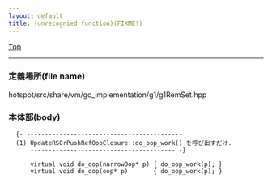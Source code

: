 ```yaml
---
layout: default
title: (unrecognied function)(FIXME!)
---
```

[Top](../index.html)

--- 
### 定義場所(file name)
hotspot/src/share/vm/gc_implementation/g1/g1RemSet.hpp


### 本体部(body)
```
  {- -------------------------------------------
  (1) UpdateRSOrPushRefOopClosure::do_oop_work() を呼び出すだけ.
      ---------------------------------------- -}

	  virtual void do_oop(narrowOop* p) { do_oop_work(p); }
	  virtual void do_oop(oop* p)       { do_oop_work(p); }
	
```


